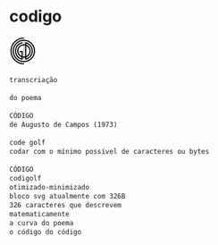 # codigo


![codigo](https://raw.githubusercontent.com/marcosassis/codigo/master/svg/codigo.svg?sanitize=true)

```
transcriação

do poema

CÓDIGO
de Augusto de Campos (1973)

code golf
codar com o mínimo possível de caracteres ou bytes

CÓDIGO
codigolf
otimizado-minimizado
bloco svg atualmente com 326B
326 caracteres que descrevem
matematicamente
a curva do poema
o código do código
```
